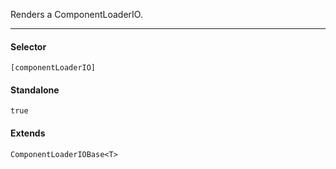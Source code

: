 



Renders a ComponentLoaderIO.

---

#### Selector

```[componentLoaderIO]```


#### Standalone

```true```





#### Extends

```ComponentLoaderIOBase<T>```




